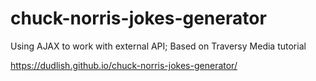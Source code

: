 # chuck-norris-jokes-generator
Using AJAX to work with external API; Based on Traversy Media tutorial

https://dudlish.github.io/chuck-norris-jokes-generator/
